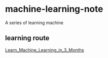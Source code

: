 # machine-learning-note

A series of learning machine

## learning route

[Learn_Machine_Learning_in_3_Months](https://github.com/llSourcell/Learn_Machine_Learning_in_3_Months)
